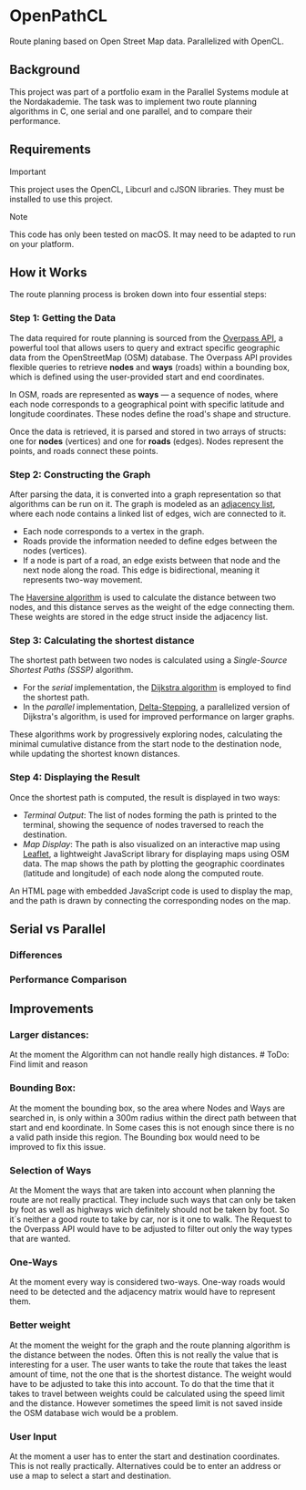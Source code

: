 # OpenPathCL

Route planing based on Open Street Map data. Parallelized with OpenCL.


## Background

This project was part of a portfolio exam in the Parallel Systems module at the Nordakademie.
The task was to implement two route planning algorithms in C, one serial and one parallel, and to compare their performance.

## Requirements

> [!IMPORTANT]
> This project uses the OpenCL, Libcurl and cJSON libraries. They must be installed to use this project.

> [!NOTE]
> This code has only been tested on macOS. It may need to be adapted to run on your platform.


## How it Works

The route planning process is broken down into four essential steps:


### Step 1: Getting the Data

The data required for route planning is sourced from the [Overpass API](https://overpass-api.de/), a powerful tool 
that allows users to query and extract specific geographic data from the OpenStreetMap (OSM) database. 
The Overpass API provides flexible queries to retrieve **nodes** and **ways** (roads) within a bounding box, 
which is defined using the user-provided start and end coordinates.

In OSM, roads are represented as **ways** — a sequence of nodes, where each node corresponds to a geographical point 
with specific latitude and longitude coordinates. These nodes define the road's shape and structure.

Once the data is retrieved, it is parsed and stored in two arrays of structs: 
one for **nodes** (vertices) and one for **roads** (edges). Nodes represent the points, and roads connect these points.


### Step 2: Constructing the Graph

After parsing the data, it is converted into a graph representation so that algorithms can be run on it. 
The graph is modeled as an [adjacency list](https://en.wikipedia.org/wiki/Adjacency_list), where each node contains 
a linked list of edges, wich are connected to it.

- Each node corresponds to a vertex in the graph.
- Roads provide the information needed to define edges between the nodes (vertices).
- If a node is part of a road, an edge exists between that node and the next node along the road. 
  This edge is bidirectional, meaning it represents two-way movement.

The [Haversine algorithm](https://en.wikipedia.org/wiki/Haversine_formula) is used to calculate the distance between 
two nodes, and this distance serves as the weight of the edge connecting them. 
These weights are stored in the edge struct inside the adjacency list.


### Step 3: Calculating the shortest distance

The shortest path between two nodes is calculated using a *Single-Source Shortest Paths (SSSP)* algorithm.

- For the *serial* implementation, the [Dijkstra algorithm](https://en.wikipedia.org/wiki/Dijkstra%27s_algorithm) 
  is employed to find the shortest path.
- In the *parallel* implementation, [Delta-Stepping](https://en.wikipedia.org/wiki/Parallel_single-source_shortest_path_algorithm), 
  a parallelized version of Dijkstra's algorithm, is used for improved performance on larger graphs.

These algorithms work by progressively exploring nodes, calculating the minimal cumulative distance from the start node 
to the destination node, while updating the shortest known distances.


### Step 4: Displaying the Result

Once the shortest path is computed, the result is displayed in two ways:

- *Terminal Output*: The list of nodes forming the path is printed to the terminal, showing the sequence of nodes 
  traversed to reach the destination.
- *Map Display*: The path is also visualized on an interactive map using [Leaflet](https://leafletjs.com/), 
  a lightweight JavaScript library for displaying maps using OSM data. The map shows the path by plotting the geographic 
  coordinates (latitude and longitude) of each node along the computed route.

An HTML page with embedded JavaScript code is used to display the map, and the path is drawn by connecting the 
corresponding nodes on the map.


## Serial vs Parallel


### Differences


### Performance Comparison


## Improvements

### Larger distances:

At the moment the Algorithm can not handle really high distances. # ToDo: Find limit and reason

### Bounding Box:
At the moment the bounding box, so the area where Nodes and Ways are searched in, is only within a 300m radius within 
the direct path between that start and end koordinate. In Some cases this is not enough since there is no a valid path 
inside this region. The Bounding box would need to be improved to fix this issue.

### Selection of Ways
At the Moment the ways that are taken into account when planning the route are not really practical. They include 
such ways that can only be taken by foot as well as highways wich definitely should not be taken by foot. So it`s 
neither a good route to take by car, nor is it one to walk. The Request to the Overpass API would have to be adjusted 
to filter out only the way types that are wanted.

### One-Ways
At the moment every way is considered two-ways. One-way roads would need to be detected and the adjacency matrix would 
have to represent them.

### Better weight
At the moment the weight for the graph and the route planning algorithm is the distance between the nodes. Often this 
is not really the value that is interesting for a user. The user wants to take the route that takes the least amount 
of time, not the one that is the shortest distance. The weight would have to be adjusted to take this into account.
To do that the time that it takes to travel between weights could be calculated using the speed limit and the distance.
However sometimes the speed limit is not saved inside the OSM database wich would be a problem.

### User Input
At the moment a user has to enter the start and destination coordinates. This is not really practically. Alternatives 
could be to enter an address or use a map to select a start and destination.